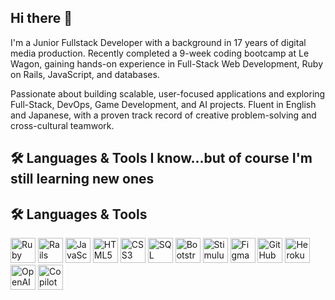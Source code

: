 ## Hi there 👋

I'm a Junior Fullstack Developer with a background in 17 years of digital media production. Recently completed a 9-week coding bootcamp at Le Wagon, gaining hands-on experience in Full-Stack Web Development, Ruby on Rails, JavaScript, and databases. 

Passionate about building scalable, user-focused applications and exploring Full-Stack, DevOps, Game Development, and AI projects. Fluent in English and Japanese, with a proven track record of creative problem-solving and cross-cultural teamwork.

## 🛠️ Languages & Tools I know...but of course I'm still learning new ones 

## 🛠️ Languages & Tools

<p align="left">
  <!-- Ruby & Rails -->
  <img src="https://cdn.jsdelivr.net/gh/devicons/devicon/icons/ruby/ruby-original.svg" width="40" height="40" alt="Ruby"/>
  <img src="https://cdn.jsdelivr.net/gh/devicons/devicon/icons/rails/rails-original-wordmark.svg" width="40" height="40" alt="Rails"/>

  <!-- JavaScript -->
  <img src="https://cdn.jsdelivr.net/gh/devicons/devicon/icons/javascript/javascript-original.svg" width="40" height="40" alt="JavaScript"/>

  <!-- HTML & CSS -->
  <img src="https://cdn.jsdelivr.net/gh/devicons/devicon/icons/html5/html5-original.svg" width="40" height="40" alt="HTML5"/>
  <img src="https://cdn.jsdelivr.net/gh/devicons/devicon/icons/css3/css3-original.svg" width="40" height="40" alt="CSS3"/>

  <!-- SQL -->
  <img src="https://cdn.jsdelivr.net/gh/devicons/devicon/icons/mysql/mysql-original.svg" width="40" height="40" alt="SQL"/>

  <!-- Bootstrap & Stimulus -->
  <img src="https://cdn.jsdelivr.net/gh/devicons/devicon/icons/bootstrap/bootstrap-original.svg" width="40" height="40" alt="Bootstrap"/>
  <img src="https://raw.githubusercontent.com/stimulusjs/stimulus/main/assets/logo.svg" width="40" height="40" alt="Stimulus"/>

  <!-- Figma -->
  <img src="https://cdn.jsdelivr.net/gh/devicons/devicon/icons/figma/figma-original.svg" width="40" height="40" alt="Figma"/>

  <!-- GitHub -->
  <img src="https://cdn.jsdelivr.net/gh/devicons/devicon/icons/github/github-original.svg" width="40" height="40" alt="GitHub"/>

  <!-- Heroku -->
  <img src="https://www.vectorlogo.zone/logos/heroku/heroku-icon.svg" width="40" height="40" alt="Heroku"/>

  <!-- OpenAI API -->
  <img src="https://seeklogo.com/images/O/openai-logo-8B9BFEDC26-seeklogo.com.png" width="40" height="40" alt="OpenAI API"/>

  <!-- GitHub Copilot -->
  <img src="https://github.gallerycdn.vsassets.io/extensions/github/copilot/1.165.0/1683148516000/Microsoft.VisualStudio.Services.Icons.Default" width="40" height="40" alt="Copilot"/>
</p>
